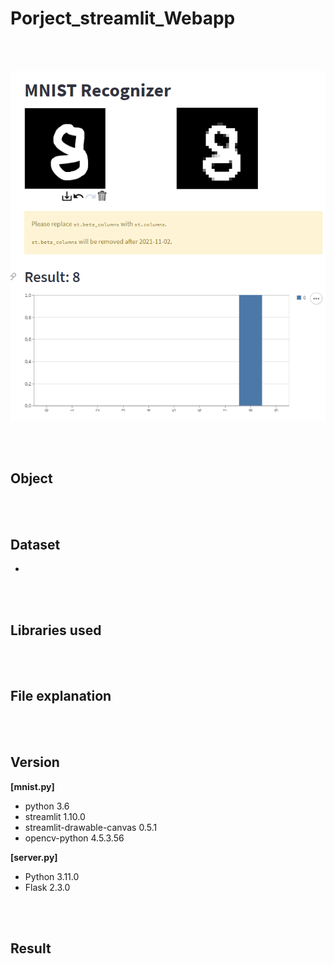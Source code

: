 # Porject_streamlit_Webapp

<br /><br /> 

<img src="image/mnist_result.png">

<br /><br /> 
## Object


<br /><br /> 
## Dataset
-

<br /><br /> 
## Libraries used

<br /><br /> 
## File explanation


<br /><br /> 
## Version

**[mnist.py]**
- python 3.6
- streamlit 1.10.0
- streamlit-drawable-canvas 0.5.1
- opencv-python 4.5.3.56

**[server.py]**
- Python 3.11.0
- Flask 2.3.0

<br /><br /> 
## Result

